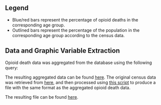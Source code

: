 ## Legend

- Blue/red bars represent the percentage of opioid deaths in the corresponding age group.  
- Outlined bars represent the percentage of the population in the corresponding age group according to the census data.

## Data and Graphic Variable Extraction

Opioid death data was aggregated from the database using the following query:

The resulting aggregated data can be found [here](assets/generated/vis2-data/death-counts.csv).
The original census data was retrieved from <a href="https://factfinder.census.gov/bkmk/table/1.0/en/ACS/17_1YR/S0101/0500000US18097" target="_blank">here</a>, and then processed using <a href="https://github.com/cns-iu/a2agc-dataset/tree/main/data-processor/src/visualization2/census_data.py" target="_blank">this script</a> to produce a file with the same format as the aggregated opioid death data.

The resulting file can be found [here](assets/generated/vis2-data/census-counts.csv).
